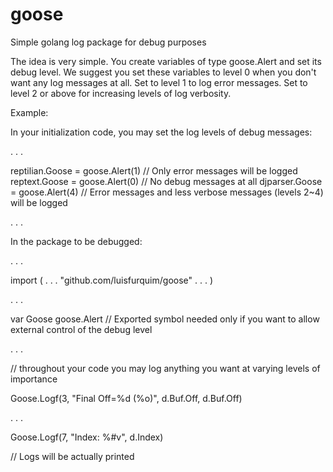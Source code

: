 # goose
Simple golang log package for debug purposes

The idea is very simple. You create variables of type goose.Alert and set its debug level.
We suggest you set these variables to level 0 when you don't want any log messages at all. 
Set to level 1 to log error messages. Set to level 2 or above for increasing levels of log
verbosity.


Example:

In your initialization code, you may set the log levels of debug messages:

   .
   .
   .

   reptilian.Goose  = goose.Alert(1) // Only error messages will be logged
   reptext.Goose    = goose.Alert(0) // No debug messages at all
   djparser.Goose   = goose.Alert(4) // Error messages and less verbose messages (levels 2~4) will be logged

   .
   .
   .


In the package to be debugged:

.
.
.

import (
   .
   .
   .
   "github.com/luisfurquim/goose"
   .
   .
   .
)

.
.
.

var Goose goose.Alert // Exported symbol needed only if you want to allow external control of the debug level

.
.
.


   // throughout your code you may log anything you want at varying levels of importance

   Goose.Logf(3, "Final Off=%d (%o)", d.Buf.Off, d.Buf.Off)

   .
   .
   .

   Goose.Logf(7, "Index: %#v", d.Index)

   // Logs will be actually printed



